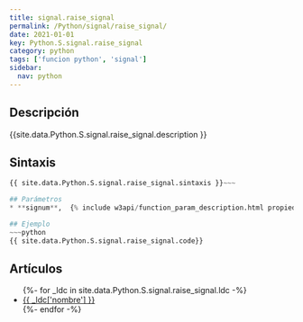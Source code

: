 ```yaml
---
title: signal.raise_signal
permalink: /Python/signal/raise_signal/
date: 2021-01-01
key: Python.S.signal.raise_signal
category: python
tags: ['funcion python', 'signal']
sidebar: 
  nav: python
---
```


## Descripción
{{site.data.Python.S.signal.raise_signal.description }}

## Sintaxis
~~~python
{{ site.data.Python.S.signal.raise_signal.sintaxis }}~~~

## Parámetros
* **signum**,  {% include w3api/function_param_description.html propiedad=site.data.Python.S.signal.raise_signal valor="signum" %}

## Ejemplo
~~~python
{{ site.data.Python.S.signal.raise_signal.code}}
~~~

## Artículos
<ul>
{%- for _ldc in site.data.Python.S.signal.raise_signal.ldc -%}
   <li>
       <a href="{{_ldc['url'] }}">{{ _ldc['nombre'] }}</a>
   </li>
{%- endfor -%}
</ul>
